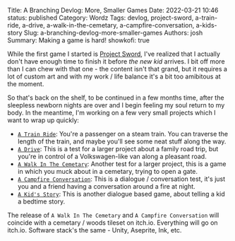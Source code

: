 Title: A Branching Devlog: More, Smaller Games
Date: 2022-03-21 10:46
status: published
Category: Wordz
Tags: devlog, project-sword, a-train-ride, a-drive, a-walk-in-the-cemetary, a-campfire-conversation, a-kids-story
Slug: a-branching-devlog-more-smaller-games
Authors: josh
Summary: Making a game is hard!
showkofi: true

While the first game I started is [Project Sword]({filename}project-sword/20220302-sword-update-01.md), I've realized that I actually don't
have enough time to finish it before _the new kid_ arrives. I bit off more than I can chew with that one - the content isn't
that grand, but it requires a lot of custom art and with my work / life balance it's a bit too amibitous at the moment.

So that's back on the shelf, to be continued in a few months time, after the sleepless newborn nights are over and I begin feeling my soul return to my body. In the meantime, I'm working on a few very small projects which I want to wrap up quickly:

- [`A Train Ride`]({tag}a-train-ride): You're a passenger on a steam train. You can traverse the length of the train, and maybe you'll see some neat
    stuff along the way.
- [`A Drive`]({tag}a-drive): This is a test for a larger project about a family road trip, but you're in control of a Volkswagen-like van along a pleasant road.
- [`A Walk In The Cemetary`]({tag}a-walk-in-the-cemetary): Another test for a larger project, this is a game in which you muck about in a cemetary, trying to open a gate.
- [`A Campfire Conversation`]({tag}a-campfire-conversation): This is a dialogue / conversation test, it's just you and a friend having a conversation around a fire at night.
- [`A Kid's Story`]({tag}a-kids-story): This is another dialogue based game, about telling a kid a bedtime story.

The release of `A Walk In The Cemetary` and `A Campfire Conversation` will coincide with a cemetary / woods tileset on itch.io. Everything will go on itch.io. Software stack's the same - Unity, Aseprite, Ink, etc.
